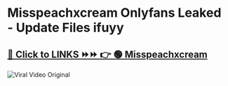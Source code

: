 
 # Misspeachxcream Onlyfans Leaked - Update Files ifuyy

## <h2><a href="https://clipsfans.com/Misspeachxcream&ref=git">🔗 Click to LINKS ⏩⏩ 👉 🟢 Misspeachxcream </a></h2>

<a href="https://clipsfans.com/Misspeachxcream&ref=git" rel="nofollow" data-target="animated-image.originalLink"><img src="https://i.ibb.co.com/xMMVF88/686577567.gif" alt="Viral Video Original" style="max-width: 100%; display: inline-block;" data-target="animated-image.originalImage"></a>

